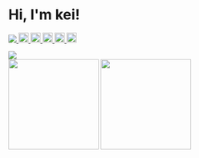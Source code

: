 # Hi, I'm kei!

<p align="left">
  <a href="https://github.com/kei-academic/kei-academic/">
    <img src="https://komarev.com/ghpvc/?username=kei-academic" />
  </a>
  <a href="http://twitter.com/kei11235813">
    <img height="20" src="https://img.shields.io/twitter/follow/kei11235813?label=Twitter&logo=twitter&style=flat" />
  </a>
  <a href="https://www.youtube.com/channel/UC7l6QQIAgRWyrKJpYy-9vCg">
    <img height="20" src="https://img.shields.io/youtube/channel/subscribers/UC7l6QQIAgRWyrKJpYy-9vCg?label=Youtube&logo=youtube&style=flat">
  </a>
  <a href="https://github.com/kei-academic">
    <img height="20" src="https://img.shields.io/github/followers/kei-academic?label=Github&logo=github&style=flat" />
  </a>
  <a href="http://qiita.com/kei11235813">
    <img height="20" src="https://qiita-badge.apiapi.app/s/kei11235813/posts.svg" />
  </a>
  <a href="http://qiita.com/kei11235813">
    <img height="20" src="https://qiita-badge.apiapi.app/s/kei11235813/contributions.svg" />
  </a>
</p>

<a align="left" src="https://github.com/vn7n24fzkq/github-profile-summary-cards">
  <img src="https://github-profile-summary-cards.vercel.app/api/cards/profile-details?username=kei-academic&theme=dracula" />
</a>

<div align="left">
  <a src="https://github.com/anuraghazra/github-readme-stats">
    <img height="180" src="https://github-readme-stats.vercel.app/api?username=kei-academic&show_icons=true&theme=tokyonight" />
  </a>
  <a src="https://github.com/anuraghazra/github-readme-stats">
    <img height="180" src="https://github-readme-stats.vercel.app/api/top-langs/?username=kei-academic&langs_count=8&layout=compact&theme=react" />
  </a>
</div>
